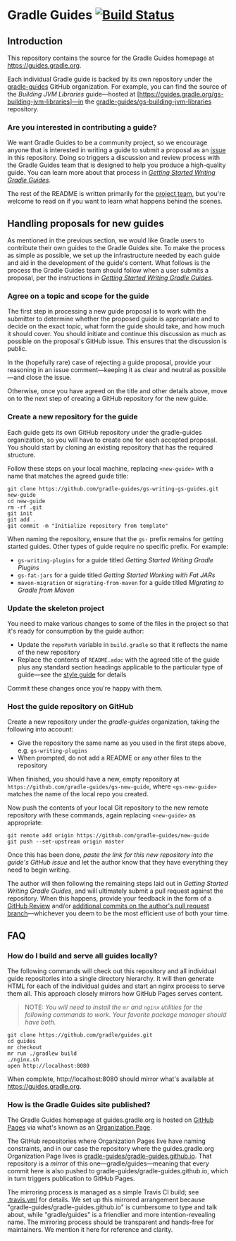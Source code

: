 # Gradle Guides [![Build Status](https://travis-ci.org/gradle/guides.svg?branch=master)](https://travis-ci.org/gradle/guides)

## Introduction

This repository contains the source for the Gradle Guides homepage at https://guides.gradle.org.

Each individual Gradle guide is backed by its own repository under the [gradle-guides](https://github.com/gradle-guides) GitHub organization. For example, you can find the source of the _Building JVM Libraries_ guide—hosted at [https://guides.gradle.org/gs-building-jvm-libraries]—in the [gradle-guides/gs-building-jvm-libraries](https://github.com/gradle-guides/gs-building-jvm-libraries) repository.

### Are you interested in contributing a guide?

We want Gradle Guides to be a community project, so we encourage anyone that is interested in writing a guide to submit a proposal as an [issue](https://github.com/gradle/guides/issues) in this repository. Doing so triggers a discussion and review process with the Gradle Guides team that is designed to help you produce a high-quality guide. You can learn more about that process in [_Getting Started Writing Gradle Guides_](https://guides.gradle.org/gs-writing-gs-guides).

The rest of the README is written primarily for the [project team](https://github.com/orgs/gradle-guides/people), but you're welcome to read on if you want to learn what happens behind the scenes.

## Handling proposals for new guides

As mentioned in the previous section, we would like Gradle users to contribute their own guides to the Gradle Guides site. To make the process as simple as possible, we set up the infrastructure needed by each guide and aid in the development of the guide's content. What follows is the process the Gradle Guides team should follow when a user submits a proposal, per the instructions in [_Getting Started Writing Gradle Guides_](https://guides.gradle.org/gs-writing-gs-guides/).


### Agree on a topic and scope for the guide

The first step in processing a new guide proposal is to work with the submitter to determine whether the proposed guide is appropriate and to decide on the exact topic, what form the guide should take, and how much it should cover. You should initiate and continue this discussion as much as possible on the proposal's GitHub issue. This ensures that the discussion is public.

In the (hopefully rare) case of rejecting a guide proposal, provide your reasoning in an issue comment—keeping it as clear and neutral as possible—and close the issue.

Otherwise, once you have agreed on the title and other details above, move on to the next step of creating a GitHub repository for the new guide.


### Create a new repository for the guide

Each guide gets its own GitHub repository under the gradle-guides organization, so you will have to create one for each accepted proposal. You should start by cloning an existing repository that has the required structure.

Follow these steps on your local machine, replacing `<new-guide>` with a name that matches the agreed guide title:

    git clone https://github.com/gradle-guides/gs-writing-gs-guides.git new-guide
    cd new-guide
    rm -rf .git
    git init
    git add .
    git commit -m "Initialize repository from template"

When naming the repository, ensure that the `gs-` prefix remains for getting started guides. Other types of guide require no specific prefix. For example:

 - `gs-writing-plugins` for a guide titled _Getting Started Writing Gradle Plugins_
 - `gs-fat-jars` for a guide titled _Getting Started Working with Fat JARs_
 - `maven-migration` or `migrating-from-maven` for a guide titled _Migrating to Gradle from Maven_


### Update the skeleton project

You need to make various changes to some of the files in the project so that it's ready for consumption by the guide author:

 - Update the `repoPath` variable in `build.gradle` so that it reflects the name of the new repository
 - Replace the contents of `README.adoc` with the agreed title of the guide plus any standard section headings applicable to the particular type of guide—see the [style guide](https://github.com/gradle-guides/style-guide) for details

Commit these changes once you're happy with them.


### Host the guide repository on GitHub

Create a new repository under the _gradle-guides_ organization, taking the following into account:

 - Give the repository the same name as you used in the first steps above, e.g. `gs-writing-plugins`
 - When prompted, do not add a README or any other files to the repository

When finished, you should have a new, empty repository at `https://github.com/gradle-guides/gs-new-guide`, where `<gs-new-guide>` matches the name of the local repo you created.

Now push the contents of your local Git repository to the new remote repository with these commands, again replacing `<new-guide>` as appropriate:

    git remote add origin https://github.com/gradle-guides/new-guide
    git push --set-upstream origin master

Once this has been done, _paste the link for this new repository into the guide's GitHub issue_ and let the author know that they have everything they need to begin writing.

The author will then following the remaining steps laid out in _Getting Started Writing Gradle Guides_, and will ultimately submit a pull request against the repository. When this happens, provide your feedback in the form of a [GitHub Review](https://help.github.com/articles/reviewing-changes-in-pull-requests/) and/or [additional commits on the author's pull request branch](https://help.github.com/articles/committing-changes-to-a-pull-request-branch-created-from-a-fork/)—whichever you deem to be the most efficient use of both your time.


## FAQ

### How do I build and serve all guides locally?

The following commands will check out this repository and all individual guide repositories into a single directory hierarchy. It will then generate HTML for each of the individual guides and start an nginx process to serve them all. This approach closely mirrors how GitHub Pages serves content.

> NOTE: _You will need to install the `mr` and `nginx` utilities for the following commands to work. Your favorite package manager should have both._

    git clone https://github.com/gradle/guides.git
    cd guides
    mr checkout
    mr run ./gradlew build
    ./nginx.sh
    open http://localhost:8080

When complete, http://localhost:8080 should mirror what's available at https://guides.gradle.org.

### How is the Gradle Guides site published?

The Gradle Guides homepage at guides.gradle.org is hosted on [GitHub Pages](https://pages.github.com/) via what's known as an [Organization Page](https://help.github.com/articles/user-organization-and-project-pages/).

The GitHub repositories where Organization Pages live have naming constraints, and in our case the repository where the guides.gradle.org Organization Page lives is [gradle-guides/gradle-guides.github.io](https://github.com/gradle-guides/gradle-guides.github.io). That repository is a _mirror_ of this one—gradle/guides—meaning that every commit here is also pushed to gradle-guides/gradle-guides.github.io, which in turn triggers publication to GitHub Pages.

The mirroring process is managed as a simple Travis CI build; see [.travis.yml](.travis.yml) for details. We set up this mirrored arrangement because "gradle-guides/gradle-guides.github.io" is cumbersome to type and talk about, while "gradle/guides" is a friendlier and more intention-revealing name. The mirroring process should be transparent and hands-free for maintainers. We mention it here for reference and clarity.



